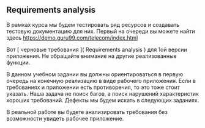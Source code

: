 ## Requirements analysis

В рамках курса мы будем тестировать ряд ресурсов и создавать тестовую документацию для них. Первый на очереди вы можете найти здесь https://demo.guru99.com/telecom/index.html



Вот [ черновые требования ]( Requirements analysis ) для 1ой версии приложения. Не обращайте внимание на другие реализованные функции.



В данном учебном задании вы должны ориентироваться в первую очередь на конечную реализацию в виде рабочего приложения. Если в требованиях и приложении есть противоречия, то это тоже стоит указать. Наша задача не поиск багов, а поиск нарушений характеристик хороших требований. Дефекты мы будем искать в следующих заданиях.



В реальной работе вы будете анализировать требования без возможности увидеть рабочее приложение.
